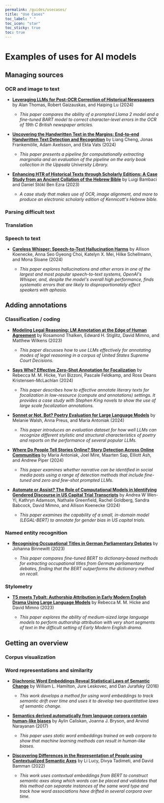 ```yaml
---
permalink: /guides/usecases/
title: "Use Cases"
toc_label: " "
toc_icon: "star"
toc_sticky: true
toc: true
---
```


# Examples of uses for AI models

## Managing sources

### OCR and image to text

- **[Leveraging LLMs for Post-OCR Correction of Historical Newspapers](https://aclanthology.org/2024.lt4hala-1.14.pdf)** by Alan Thomas, Robert Gaizauskas, and Haiping Lu (2024)

    - *This paper compares the ability of a prompted Llama 2 model and a fine-tuned BART model to correct character-level errors in the OCR of 19th C British newspaper articles.*

- **[Uncovering the Handwritten Text in the Margins: End-to-end Handwritten Text Detection and Recognition](https://arxiv.org/pdf/2303.05929)** by Liang Cheng, Jonas Frankemölle, Adam Axelsson, and Ekta Vats (2024)

    - *This paper presents a pipeline for computationally extracting marginalia and an evaluation of the pipeline on the early book collection in the Uppsala University Library.*

- **[Enhancing HTR of Historical Texts through Scholarly Editions: A Case Study from an Ancient Collation of the Hebrew Bible](https://ceur-ws.org/Vol-3558/paper6310.pdf)** by Luigi Bambaci and Daniel Stökl Ben Ezra (2023)

    - *A case study that makes use of OCR, image alignment, and more to produce an electronic scholarly edition of Kennicott's Hebrew bible.*

### Parsing difficult text

### Translation

### Speech to text

- **[Careless Whisper: Speech-to-Text Hallucination Harms](https://dl.acm.org/doi/pdf/10.1145/3630106.3658996)** by Allison Koenecke, Anna Seo Gyeong Choi, Katelyn X. Mei, Hilke Schellmann, and Mona Sloane (2024)

    - *This paper explores hallucinations and other errors in one of the largest and most popular speech-to-text systems, OpenAI's Whisper, and, despite the model's overall high performance, finds systematic errors that are likely to disproportionately effect speakers with aphasia.*

## Adding annotations

### Classification / coding

- **[Modeling Legal Reasoning: LM Annotation at the Edge of Human Agreement](https://aclanthology.org/2023.emnlp-main.575.pdf)** by Rosamond Thalken, Edward H. Stiglitz, David Mimno, and Matthew Wilkens (2023)

    - *This paper discusses how to use LLMs effectively for annotating modes of legal reasoning in a corpus of United States Supreme Court Decisions.*

- **[Says Who? Effective Zero-Shot Annotation for Focalization](https://arxiv.org/pdf/2409.11390)** by Rebecca M. M. Hicke, Yuri Bizzoni, Pascale Feldkamp, and Ross Deans Kristensen-McLachlan (2024)

    - *This paper describes how to effective annotate literary texts for focalization in low-resource (compute and annotations) settings. It provides a case study with Stephen King novels to show the use of large scale focalization annotations.*

- **[Sonnet or Not, Bot? Poetry Evaluation for Large Language Models](https://arxiv.org/pdf/2406.18906)** by Melanie Walsh, Anna Preus, and Maria Antoniak (2024)

    - *This paper introduces an evaluation dataset for how well LLMs can recognize different stylistic and structural characteristics of poetry and reports on the performance of several popular LLMs.*

- **[Where Do People Tell Stories Online? Story Detection Across Online Communities](https://maria-antoniak.github.io/resources/2024_ac_where_stories.pdf)** by Maria Antoniak, Joel Mire, Maarten Sap, Elliott Ash, and Andrew Piper (2024)

    - *This paper examines whether narrative can be identified in social media posts using a range of detection methods that include fine-tuned and zero and few-shot prompted LLMs.*

- **[Automate or Assist? The Role of Computational Models in Identifying Gendered Discourse in US Capital Trial Transcripts](https://arxiv.org/pdf/2407.12500)** by Andrea W Wen-Yi, Kathryn Adamson, Nathalie Greenfield, Rachel Goldberg, Sandra Babcock, David Mimno, and Allison Koenecke (2024)

    - *This paper examines the capability of a small, in-domain model (LEGAL-BERT) to annotate for gender bias in US capital trials.*

### Named entity recognition

- **[Recognising Occupational Titles in German Parliamentary Debates](https://aclanthology.org/2024.latechclfl-1.21.pdf)** by Johanna Binnewitt (2023)

    - *This paper compares fine-tuned BERT to dictionary-based methods for extracting occupational titles from German parliamentary debates, finding that the BERT outperforms the dictionary method on recall.*

### Stylometry

- **[T5 meets Tybalt: Authorship Attribution in Early Modern English Drama Using Large Language Models](https://ceur-ws.org/Vol-3558/paper2757.pdf)** by Rebecca M. M. Hicke and David Mimno (2023)

    - *This paper explores the ability of medium-sized large language models to perform authorship attribution with very short segments of text in the difficult setting of Early Modern English drama.*

## Getting an overview

### Corpus visualization

### Word representations and similarity

- **[Diachronic Word Embeddings Reveal Statistical Laws of Semantic Change](https://aclanthology.org/P16-1141.pdf)** by William L. Hamilton, Jure Leskovec, and Dan Jurafsky (2016)

    - *This work develops a method for using word embeddings to track semantic drift over time and uses it to develop two quantitative laws of semantic change.*

- **[Semantics derived automatically from language corpora contain human-like biases](https://www.science.org/doi/10.1126/science.aal4230)** by Aylin Caliskan, Joanna J. Bryson, and Arvind Narayanan (2017)

    - *This paper uses static word embeddings trained on web corpora to show that machine learning methods can result in human-like biases.*

- **[Discovering Differences in the Representation of People using Contextualized Semantic Axes](https://aclanthology.org/2022.emnlp-main.228.pdf)** by Li Lucy, Divya Tadimeti, and David Bamman (2022)

    - *This work uses contextual embeddings from BERT to construct semantic axes along which words can be placed and validates that this method can separate instances of the same word type and track how word associations have drifted in several corpora over time.*